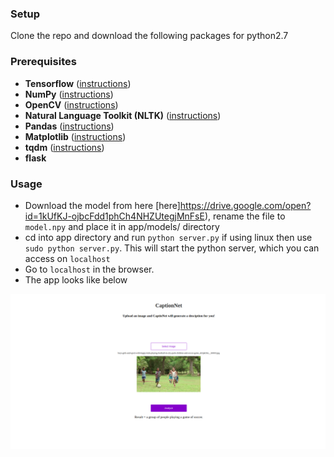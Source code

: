 ### Setup
Clone the repo and download the following packages for python2.7

### Prerequisites
* **Tensorflow** ([instructions](https://www.tensorflow.org/install/))
* **NumPy** ([instructions](https://scipy.org/install.html))
* **OpenCV** ([instructions](https://pypi.python.org/pypi/opencv-python))
* **Natural Language Toolkit (NLTK)** ([instructions](http://www.nltk.org/install.html))
* **Pandas** ([instructions](https://scipy.org/install.html))
* **Matplotlib** ([instructions](https://scipy.org/install.html))
* **tqdm** ([instructions](https://pypi.python.org/pypi/tqdm))
* **flask**

### Usage
* Download the model from here [here]https://drive.google.com/open?id=1kUfKJ-ojbcFdd1phCh4NHZUtegjMnFsE), rename the file to `model.npy` and place it in app/models/ directory
* cd into app directory and run ```python server.py```
if using linux then use ```sudo python server.py```. This will start the python server, which you can access on `localhost`
* Go to `localhost` in the browser. 
* The app looks like below

![examples](app/screenshot.png)